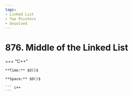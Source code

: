 ```yaml
---
tags:
- Linked List
- Two Pointers
- Unsolved
---
```



# 876. Middle of the Linked List

=== "C++"

    **Time:** $O()$

    **Space:** $O()$

    ``` c++
    ```